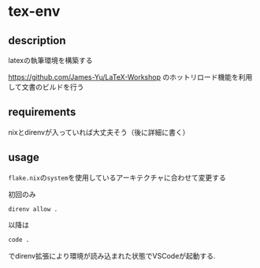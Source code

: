 # tex-env

## description

latexの執筆環境を構築する

https://github.com/James-Yu/LaTeX-Workshop のホットリロード機能を利用して文書のビルドを行う

## requirements

nixとdirenvが入っていれば大丈夫そう（後に詳細に書く）

## usage

`flake.nix`の`system`を使用しているアーキテクチャに合わせて変更する

初回のみ

```basｗ
direnv allow .
```

以降は

```bash
code .
```

でdirenv拡張により環境が読み込まれた状態でVSCodeが起動する.

